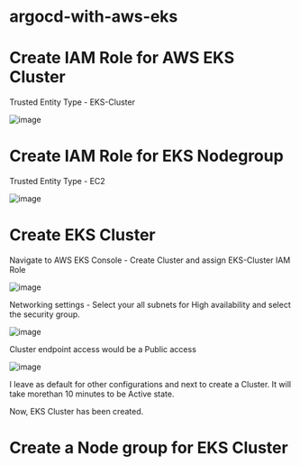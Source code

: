 # argocd-with-aws-eks

# Create IAM Role for AWS EKS Cluster

Trusted Entity Type - EKS-Cluster

![image](https://github.com/kohlidevops/argocd-with-aws-eks/assets/100069489/3cbf3bfa-b80c-4e98-8712-57a60b1bf46f)

# Create IAM Role for EKS Nodegroup

Trusted Entity Type - EC2

![image](https://github.com/kohlidevops/argocd-with-aws-eks/assets/100069489/dbe5c164-81fa-4407-8545-0fa42b066054)

# Create EKS Cluster

Navigate to AWS EKS Console - Create Cluster and assign EKS-Cluster IAM Role

![image](https://github.com/kohlidevops/argocd-with-aws-eks/assets/100069489/610aa971-2e46-4d65-826e-263f522baf69)

Networking settings - Select your all subnets for High availability and select the security group.

![image](https://github.com/kohlidevops/argocd-with-aws-eks/assets/100069489/c7b0003d-03a6-4abe-855a-5b3380749aae)

Cluster endpoint access would be a Public access

![image](https://github.com/kohlidevops/argocd-with-aws-eks/assets/100069489/1b4dee57-33dc-4d1a-808c-428c8e1d5d5d)

I leave as default for other configurations and next to create a Cluster. It will take morethan 10 minutes to be Active state.

Now, EKS Cluster has been created.

# Create a Node group for EKS Cluster

